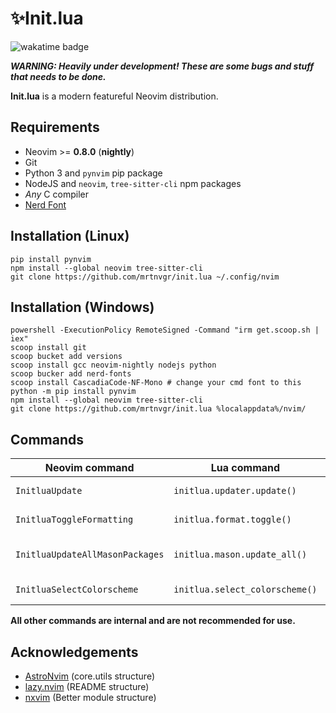 # ✨Init.lua

![wakatime badge](https://wakatime.com/badge/user/5fea8bc3-faf2-4ced-9ae0-78ed7f87428f/project/893e579b-0331-4ddf-bbd4-24f1353d0832.svg)

_**WARNING: Heavily under development! These are some bugs and stuff that needs to be done.**_

**Init.lua** is a modern featureful Neovim distribution.

## Requirements

- Neovim >= **0.8.0** (**nightly**)
- Git
- Python 3 and `pynvim` pip package
- NodeJS and `neovim`, `tree-sitter-cli` npm packages
- _Any_ C compiler
- [Nerd Font](https://nerdfonts.com/)

## Installation (Linux)

```console
pip install pynvim
npm install --global neovim tree-sitter-cli
git clone https://github.com/mrtnvgr/init.lua ~/.config/nvim
```

## Installation (Windows)

```console
powershell -ExecutionPolicy RemoteSigned -Command "irm get.scoop.sh | iex"
scoop install git
scoop bucket add versions
scoop install gcc neovim-nightly nodejs python
scoop bucker add nerd-fonts
scoop install CascadiaCode-NF-Mono # change your cmd font to this
python -m pip install pynvim
npm install --global neovim tree-sitter-cli
git clone https://github.com/mrtnvgr/init.lua %localappdata%/nvim/
```

## Commands

| Neovim command                  | Lua command                    | Keymap        | Description               |
| ------------------------------- | ------------------------------ | ------------- | ------------------------- |
| `InitluaUpdate`                 | `initlua.updater.update()`     | `<leader>au`  | update everything         |
| `InitluaToggleFormatting`       | `initlua.format.toggle()`      | -             | toggle null-ls formatting |
| `InitluaUpdateAllMasonPackages` | `initlua.mason.update_all()`   | -             | update all Mason packages |
| `InitluaSelectColorscheme`      | `initlua.select_colorscheme()` | `<leader>asc` | pick a colorscheme        |

**All other commands are internal and are not recommended for use.**

## Acknowledgements

- [AstroNvim](https://github.com/AstroNvim/AstroNvim) (core.utils structure)
- [lazy.nvim](https://github.com/folke/lazy.nvim) (README structure)
- [nxvim](https://github.com/tenxsoydev/nxvim) (Better module structure)
